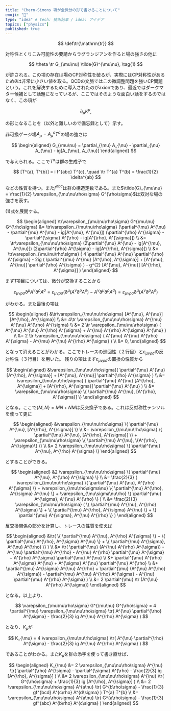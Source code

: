 ```yaml
---
title: "Chern-Simons 項が全微分の形で書けることについて"
emoji: "🐡"
type: "idea" # tech: 技術記事 / idea: アイデア
topics: ["physics"]
published: true
---
```

$$
\def\tr{\mathrm{tr}}
$$

対称性とくりこみ可能性の要請からラグランジアンを作ると場の強さの他に

$$
  \theta \tr G_{\mu\nu} \tilde{G}^{\mu\nu},
  \tag{1}
$$

が許される。この項の存在は場のCP対称性を破るが、実際にはCP対称性があるため$\theta$は非常に小さい値を取る。QCDの文脈ではこの微調整問題を強いCP問題という。これを解決するために導入されたのがaxionであり、最近ではダークマター候補として話題になっているが、ここではそのような面白い話をするのではなく、この項が

$$
  \partial_{\mu} K^{\mu},
$$

の形になることを（以外と難しいので備忘録として）示す。

非可換ゲージ場$A_{\mu} = A^{a}_{\mu} T^{a}$の場の強さは

$$
\begin{aligned}
  G_{\mu\nu} = \partial_{\mu} A_{\nu} - \partial_{\nu} A_{\mu} - ig[A_{\mu}, A_{\nu}]
\end{aligned}
$$

で与えられる。ここで$T^{a}$は群の生成子で

$$
  [T^{a}, T^{b}] = i f^{abc} T^{c},
  \quad
  \tr T^{a} T^{b} = \frac{1}{2} \delta^{ab}
$$

などの性質を持つ。また$f^{abc}$は群の構造定数である。また$\tilde{G}_{\mu\nu} = \frac{1}{2} \varepsilon_{\mu\nu\rho\sigma} G^{\rho\sigma}$は双対な場の強さを表す。

(1)式を展開する。

$$
\begin{aligned}
  \tr\varepsilon_{\mu\nu\rho\sigma} G^{\mu\nu} G^{\rho\sigma}
  &= \tr\varepsilon_{\mu\nu\rho\sigma} (\partial^{\mu} A^{\nu} - \partial^{\nu} A^{\mu} - ig[A^{\mu}, A^{\nu}])
    (\partial^{\rho} A^{\sigma} - \partial^{\sigma} A^{\rho} - ig[A^{\rho}, A^{\sigma}]) \\
  &= \tr\varepsilon_{\mu\nu\rho\sigma} (2\partial^{\mu} A^{\nu} - ig[A^{\mu}, A^{\nu}])
    (2\partial^{\rho} A^{\sigma} - ig[A^{\rho}, A^{\sigma}]) \\
  &= \tr\varepsilon_{\mu\nu\rho\sigma} (
      4 \partial^{\mu} A^{\nu} \partial^{\rho} A^{\sigma} 
      - 2ig ( \partial^{\mu} A^{\nu} [A^{\rho}, A^{\sigma}] + [A^{\mu}, A^{\nu}] \partial^{\rho} A^{\sigma} )
      - g^{2} [A^{\mu}, A^{\nu}] [A^{\rho}, A^{\sigma}]
      )
\end{aligned}
$$

まず1項目については、微分が交換することから

$$
  \varepsilon_{\mu\nu\rho\sigma} \partial^{\mu} A^{\nu} \partial^{\rho} A^{\sigma}
  = \varepsilon_{\mu\nu\rho\sigma} ( \partial^{\mu} (A^{\nu} \partial^{\rho} A^{\sigma}) - A^{\nu} \partial^{\mu} \partial^{\rho} A^{\sigma} )
  = \varepsilon_{\mu\nu\rho\sigma} \partial^{\mu} (A^{\nu} \partial^{\rho} A^{\sigma})
$$

がわかる。また最後の項は

$$
\begin{aligned}
  &\tr\varepsilon_{\mu\nu\rho\sigma} [A^{\mu}, A^{\nu}] [A^{\rho}, A^{\sigma}]
  \\ &= 4\tr \varepsilon_{\mu\nu\rho\sigma} A^{\mu} A^{\nu} A^{\rho} A^{\sigma}
  \\ &= 2 \tr \varepsilon_{\mu\nu\rho\sigma} ( A^{\mu} A^{\nu} A^{\rho} A^{\sigma} + A^{\nu} A^{\rho} A^{\sigma} A^{\mu} )
  \\ &= 2 \tr \varepsilon_{\mu\nu\rho\sigma} ( A^{\mu} A^{\nu} A^{\rho} A^{\sigma} - A^{\mu} A^{\nu} A^{\rho} A^{\sigma} )
  \\ &= 0,
\end{aligned}
$$

となって消えることがわかる。ここでトレースの巡回性（２行目）と$\varepsilon_{\mu\nu\rho\sigma}$の反対称性（３行目）を用いた。
残りの項はまず$\varepsilon_{\mu\nu\rho\sigma}$の置換の性質から

$$
\begin{aligned}
  &\varepsilon_{\mu\nu\rho\sigma}( \partial^{\mu} A^{\nu} [A^{\rho}, A^{\sigma}] + [A^{\mu}, A^{\nu}] \partial^{\rho} A^{\sigma} ) \\
  &= \varepsilon_{\mu\nu\rho\sigma} ( \partial^{\mu} A^{\nu} [A^{\rho}, A^{\sigma}] + [A^{\rho}, A^{\sigma}] \partial^{\mu} A^{\nu} ) \\
  &= \varepsilon_{\mu\nu\rho\sigma} \{ \partial^{\mu} A^{\nu}, [A^{\rho}, A^{\sigma}] \}
\end{aligned}
$$

となる。ここで$\{M, N\} = MN + NM$は反交換子である。これは反対称性テンソルを使って更に

$$
\begin{aligned}
  &\varepsilon_{\mu\nu\rho\sigma} \{ \partial^{\mu} A^{\nu}, [A^{\rho}, A^{\sigma}] \}
  \\ &= \varepsilon_{\mu\nu\rho\sigma} \{ \partial^{\mu} A^{\nu}, [A^{\rho}, A^{\sigma}] \}
    + \varepsilon_{\mu\nu\rho\sigma} \{ \partial^{\mu} A^{\nu}, \{A^{\rho}, A^{\sigma}\} \}
  \\ &= 2 \varepsilon_{\mu\nu\rho\sigma} \{ \partial^{\mu} A^{\nu}, A^{\rho} A^{\sigma} \}
\end{aligned}
$$

とすることができる。

$$
\begin{aligned}
  &2 \varepsilon_{\mu\nu\rho\sigma} \{ \partial^{\mu} A^{\nu}, A^{\rho} A^{\sigma} \}
  \\ &= \frac{2}{3} (
    \varepsilon_{\mu\nu\rho\sigma} \{ \partial^{\mu} A^{\nu}, A^{\rho} A^{\sigma} \}
    + \varepsilon_{\mu\rho\sigma\nu} \{ \partial^{\mu} A^{\rho}, A^{\sigma} A^{\nu} \}
    + \varepsilon_{\mu\sigma\nu\rho} \{ \partial^{\mu} A^{\sigma}, A^{\nu} A^{\rho} \}
    )
  \\ &= \frac{2}{3} \varepsilon_{\mu\nu\rho\sigma} (
    \{ \partial^{\mu} A^{\nu}, A^{\rho} A^{\sigma} \}
    + \{ \partial^{\mu} A^{\rho}, A^{\sigma} A^{\nu} \}
    + \{ \partial^{\mu} A^{\sigma}, A^{\nu} A^{\rho} \}
  )
\end{aligned}
$$

反交換関係の部分を計算し、トレースの性質を使えば

$$
\begin{aligned}
  &\tr(
    \{ \partial^{\mu} A^{\nu}, A^{\rho} A^{\sigma} \}
    + \{ \partial^{\mu} A^{\rho}, A^{\sigma} A^{\nu} \}
    + \{ \partial^{\mu} A^{\sigma}, A^{\nu} A^{\rho} \}
  )
  \\ &= \tr(
    \partial^{\mu} (A^{\nu} A^{\rho} A^{\sigma}) - A^{\nu} \partial^{\mu} A^{\rho} - A^{\nu} A^{\rho} \partial^{\mu} A^{\sigma}
    + A^{\rho} A^{\sigma} \partial^{\mu} A^{\nu}
    \\ &+ \partial^{\mu} A^{\rho} A^{\sigma} A^{\nu} + A^{\sigma} A^{\nu} \partial^{\mu} A^{\rho}
    \\ &+ \partial^{\mu} A^{\sigma} A^{\nu} A^{\rho} + \partial^{\mu} (A^{\nu} A^{\rho} A^{\sigma})
    - \partial^{\mu} A^{\nu} A^{\rho} A^{\sigma} - A^{\nu} \partial^{\mu} A^{\rho} A^{\sigma}
  )
  \\ &= 2 \partial^{\mu} \tr (A^{\nu} A^{\rho} A^{\sigma})
\end{aligned}
$$

となる。以上より、

$$
  \varepsilon_{\mu\nu\rho\sigma} G^{\mu\nu} G^{\rho\sigma} = 4 \partial^{\mu} \varepsilon_{\mu\nu\rho\sigma} \tr(
    A^{\nu} \partial^{\rho} A^{\sigma} - \frac{2}{3} ig A^{\nu} A^{\rho} A^{\sigma}
  )
$$

となり、$K_{\mu}$が

$$
  K_{\mu} = 4 \varepsilon_{\mu\nu\rho\sigma} \tr(
    A^{\nu} \partial^{\rho} A^{\sigma} - \frac{2}{3} ig A^{\nu} A^{\rho} A^{\sigma}
  )
$$

であることがわかる。また$K_{\mu}$を群の添字を使って書き直せば、

$$
\begin{aligned}
  K_{\mu} &= 2 \varepsilon_{\mu\nu\rho\sigma} A^{\nu} \tr(
    \partial^{\rho} A^{\sigma} - \partial^{\sigma} A^{\rho} - \frac{2}{3} ig [A^{\rho}, A^{\sigma}]
  )
  \\ &= 2 \varepsilon_{\mu\nu\rho\sigma} A^{\nu} \tr(
    G^{\rho\sigma} + \frac{1}{3} ig [A^{\rho}, A^{\sigma}]
  )
  \\ &= 2 \varepsilon_{\mu\nu\rho\sigma} A^{a\nu} \tr(
    G^{b\rho\sigma} - \frac{1}{3} gf^{bcd} A^{c\rho} A^{d\sigma}
  ) T^{a} T^{b}
  \\ &= \varepsilon_{\mu\nu\rho\sigma} A^{a\nu} \tr(
    G^{a\rho\sigma} - \frac{1}{3} gf^{abc} A^{b\rho} A^{c\sigma}
  ) 
\end{aligned}
$$

<!-- ここで$f^{abc}$は群の構造定数であり、生成子の交換関係$[T^{a}, T^{b}] = if^{abc} T^{c}$と$\tr(T^{a} T^{b}) = \frac{1}{2} \delta^{ab}$を用いた。 -->

